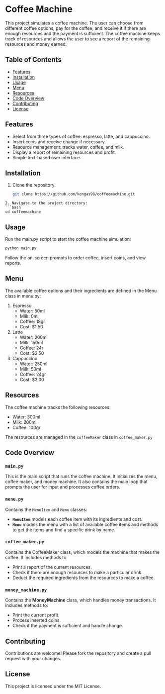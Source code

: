 # Coffee Machine

This project simulates a coffee machine. The user can choose from different coffee options, pay for the coffee, and receive it if there are enough resources and the payment is sufficient. The coffee machine keeps track of resources and allows the user to see a report of the remaining resources and money earned.

## Table of Contents
- [Features](#features)
- [Installation](#installation)
- [Usage](#usage)
- [Menu](#menu)
- [Resources](#resources)
- [Code Overview](#code-overview)
- [Contributing](#contributing)
- [License](#license)

## Features
- Select from three types of coffee: espresso, latte, and cappuccino.
- Insert coins and receive change if necessary.
- Resource management: tracks water, coffee, and milk.
- Display a report of remaining resources and profit.
- Simple text-based user interface.

## Installation
1. Clone the repository:
   ```bash
   git clone https://github.com/kongas98/coffeemachine.git
```
2. Navigate to the project directory:
```bash
cd coffeemachine
```
## Usage
Run the main.py script to start the coffee machine simulation:
```bash
python main.py
```
Follow the on-screen prompts to order coffee, insert coins, and view reports.

## Menu

The available coffee options and their ingredients are defined in the Menu class in menu.py:
1. Espresso
   * Water: 50ml
   * Milk: 0ml
   * Coffee: 18gr
   * Cost: $1.50
2. Latte
   * Water: 200ml
   * Milk: 150ml
   * Coffee: 24r
   * Cost: $2.50
3. Cappuccino
   * Water: 250ml
   * Milk: 50ml
   * Coffee: 24gr
   * Cost: $3.00

## Resources

The coffee machine tracks the following resources:
* Water: 300ml
* Milk: 200ml
* Coffee: 100gr

The resources are managed in the `coffeeMaker` class in `coffee_maker.py`

## Code Overview

### `main.py`

This is the main script that runs the coffee machine. It initializes the menu, coffee maker, and money machine. It also contains the main loop that prompts the user for input and processes coffee orders.

### `menu.py`

Contains the `MenuItem` and `Menu` classes:

* **`MenuItem`** models each coffee item with its ingredients and cost.
* **`Menu`** models the menu with a list of available coffee items and methods to get the items and find a specific drink by name.

### `coffee_maker.py`

Contains the CoffeeMaker class, which models the machine that makes the coffee. It includes methods to:
* Print a report of the current resources.
* Check if there are enough resources to make a particular drink.
* Deduct the required ingredients from the resources to make a coffee.

### `money_machine.py`

Contains the **MoneyMachine** class, which handles money transactions. It includes methods to:
* Print the current profit.
* Process inserted coins.
* Check if the payment is sufficient and handle change.

## Contributing

Contributions are welcome! Please fork the repository and create a pull request with your changes.

## License

This project is licensed under the MIT License.
